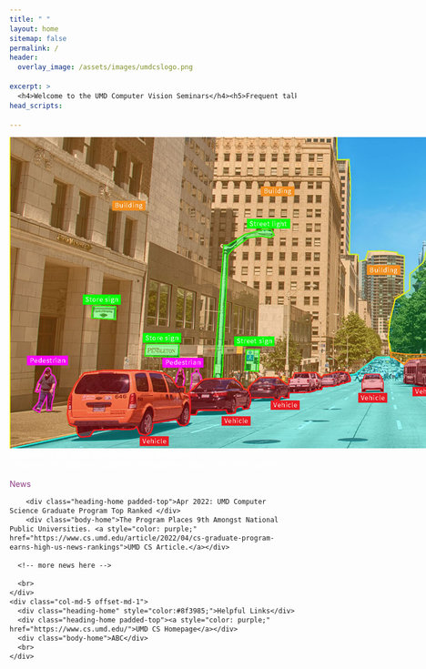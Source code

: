 ```yaml
---
title: " "
layout: home
sitemap: false
permalink: /
header:
  overlay_image: /assets/images/umdcslogo.png

excerpt: >
  <h4>Welcome to the UMD Computer Vision Seminars</h4><h5>Frequent talks given by students, researchers, faculty, and other guests.</h5>
head_scripts:

---
```

<main role="main" class="container-fluid">
  <div class="row">
    <div class="col-md-12 image-wrapper">
      <img src="/assets/images/website_chosen_square.png" class="img-responsive full-width" style="max-width: 1000%;">
      <div class="over-text d-none d-md-none d-lg-block">
	  <div class="heading" style="color:white;">Welcome to the UMD Computer Vision Seminars</div>
	  <div class="body-home" style="color:white">Frequent talks given by students, researchers, faculty, and other guests.
	  </div>
      </div>
    </div>
  </div>
</main>
<br>
<main role="main" class="container">
  <div class="row">
    <div class="col-md-5 offset-md-1">
      <div class="heading-home" style="color:#8f3985;">News</div>
      
	    <div class="heading-home padded-top">Apr 2022: UMD Computer Science Graduate Program Top Ranked </div>
	    <div class="body-home">The Program Places 9th Amongst National Public Universities. <a style="color: purple;" href="https://www.cs.umd.edu/article/2022/04/cs-graduate-program-earns-high-us-news-rankings">UMD CS Article.</a></div>

      <!-- more news here -->

      <br>
    </div>
    <div class="col-md-5 offset-md-1">
      <div class="heading-home" style="color:#8f3985;">Helpful Links</div>
      <div class="heading-home padded-top"><a style="color: purple;" href="https://www.cs.umd.edu/">UMD CS Homepage</a></div>
      <div class="body-home">ABC</div>
      <br>
    </div>
  </div>
</main> <!-- container -->
